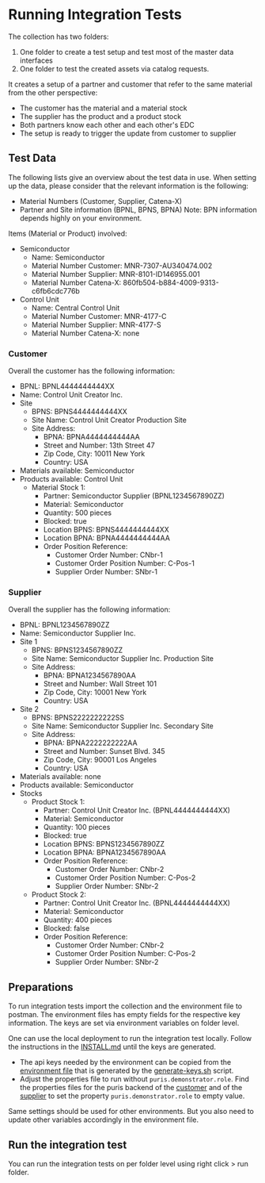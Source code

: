 # Running Integration Tests

The collection has two folders:
1. One folder to create a test setup and test most of the master data interfaces
2. One folder to test the created assets via catalog requests.

It creates a setup of a partner and customer that refer to the same material from the other perspective:
- The customer has the material and a material stock
- The supplier has the product and a product stock
- Both partners know each other and each other's EDC
- The setup is ready to trigger the update from customer to supplier

## Test Data

The following lists give an overview about the test data in use. When setting up the data, please consider that the 
relevant information is the following:
- Material Numbers (Customer, Supplier, Catena-X)
- Partner and Site information (BPNL, BPNS, BPNA)
Note: BPN information depends highly on your environment.

Items (Material or Product) involved:
- Semiconductor
  - Name: Semiconductor
  - Material Number Customer: MNR-7307-AU340474.002
  - Material Number Supplier: MNR-8101-ID146955.001
  - Material Number Catena-X: 860fb504-b884-4009-9313-c6fb6cdc776b
- Control Unit
  - Name: Central Control Unit
  - Material Number Customer: MNR-4177-C
  - Material Number Supplier: MNR-4177-S
  - Material Number Catena-X: none

### Customer
Overall the customer has the following information:
- BPNL: BPNL4444444444XX
- Name: Control Unit Creator Inc.
- Site
  - BPNS: BPNS4444444444XX
  - Site Name: Control Unit Creator Production Site
  - Site Address:
    - BPNA: BPNA4444444444AA
    - Street and Number: 13th Street 47
    - Zip Code, City: 10011 New York
    - Country: USA
- Materials available: Semiconductor
- Products available: Control Unit
  - Material Stock 1:
    - Partner: Semiconductor Supplier (BPNL1234567890ZZ)
    - Material: Semiconductor
    - Quantity: 500 pieces
    - Blocked: true
    - Location BPNS: BPNS4444444444XX
    - Location BPNA: BPNA4444444444AA
    - Order Position Reference:
      - Customer Order Number: CNbr-1
      - Customer Order Position Number: C-Pos-1
      - Supplier Order Number: SNbr-1

### Supplier
Overall the supplier has the following information:
- BPNL: BPNL1234567890ZZ
- Name: Semiconductor Supplier Inc.
- Site 1
  - BPNS: BPNS1234567890ZZ
  - Site Name: Semiconductor Supplier Inc. Production Site
  - Site Address: 
    - BPNA: BPNA1234567890AA
    - Street and Number: Wall Street 101
    - Zip Code, City: 10001 New York
    - Country: USA
- Site 2
  - BPNS: BPNS2222222222SS
  - Site Name: Semiconductor Supplier Inc. Secondary Site
  - Site Address:
    - BPNA: BPNA2222222222AA
    - Street and Number: Sunset Blvd. 345
    - Zip Code, City: 90001 Los Angeles
    - Country: USA
- Materials available: none
- Products available: Semiconductor
- Stocks
    - Product Stock 1:
        - Partner: Control Unit Creator Inc. (BPNL4444444444XX)
        - Material: Semiconductor
        - Quantity: 100 pieces
        - Blocked: true
        - Location BPNS: BPNS1234567890ZZ
        - Location BPNA: BPNA1234567890AA
        - Order Position Reference:
            - Customer Order Number: CNbr-2
            - Customer Order Position Number: C-Pos-2
            - Supplier Order Number: SNbr-2
  - Product Stock 2:
      - Partner: Control Unit Creator Inc. (BPNL4444444444XX)
      - Material: Semiconductor
      - Quantity: 400 pieces
      - Blocked: false
      - Order Position Reference:
          - Customer Order Number: CNbr-2
          - Customer Order Position Number: C-Pos-2
          - Supplier Order Number: SNbr-2

## Preparations

To run integration tests import the collection and the environment file to postman.
The environment files has empty fields for the respective key information. The keys are set via environment variables 
on folder level.

One can use the local deployment to run the integration test locally. Follow the instructions in the 
[INSTALL.md](../INSTALL.md) until the keys are generated. 
- The api keys needed by the environment can be copied from the [environment file](../.env) that is generated by the
  [generate-keys.sh](../generate-keys.sh) script.
- Adjust the properties file to run without `puris.demonstrator.role`. Find the properties files for the puris backend
of the [customer](../tractus-x-edc/config/customer/puris-backend.properties) and of the [supplier](../tractus-x-edc/config/supplier/puris-backend.properties) to set the property
`puris.demonstrator.role` to empty value.

Same settings should be used for other environments. But you also need to update other variables accordingly in the 
environment file.

## Run the integration test

You can run the integration tests on per folder level using right click > run folder.
